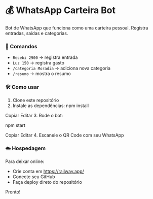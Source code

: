 # 💰 WhatsApp Carteira Bot

Bot de WhatsApp que funciona como uma carteira pessoal. Registra entradas, saídas e categorias.

### 🚀 Comandos

- `Recebi 2900` → registra entrada
- `Luz 150` → registra gasto
- `/categoria Moradia` → adiciona nova categoria
- `/resumo` → mostra o resumo

### 🛠️ Como usar

1. Clone este repositório
2. Instale as dependências:
npm install

Copiar
Editar
3. Rode o bot:

npm start

Copiar
Editar
4. Escaneie o QR Code com seu WhatsApp

### ☁️ Hospedagem

Para deixar online:
- Crie conta em https://railway.app/
- Conecte seu GitHub
- Faça deploy direto do repositório

Pronto!
